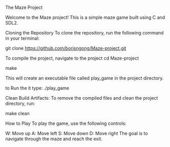 The Maze Project

Welcome to the Maze project! This is a simple maze game 
built using C and SDL2.

Cloning the Repository To clone the repository, run the following
command in your terminal:

git clone https://github.com/borisngong/Maze-project.git


To compile the project, navigate to the project cd Maze-project

make

This will create an executable file called play_game in the project directory.

to Run the it type: ./play_game

Clean Build Artifacts: To remove the compiled files and clean the
project directory, run:

make clean



How to Play To play the game, use the following controls:

W: Move up
A: Move left
S: Move down
D: Move right
The goal is to navigate through the maze and reach the exit.


